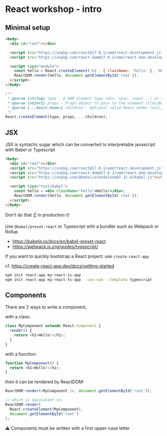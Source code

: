 # React workshop - intro

## Minimal setup

```html
<body>
  <div id="root"></div>

  <script src="https://unpkg.com/react@17.0.1/umd/react.development.js"></script>
  <script src="https://unpkg.com/react-dom@17.0.1/umd/react-dom.development.js"></script>

  <script type="module">
    const hello = React.createElement('h1', { className: 'hello' }, 'Hello');
    ReactDOM.render(hello, document.getElementById('root'));
  </script>
</body>
```

```js
/**
 * @param {string} type - A DOM element type (div, span, input...) or a React component
 * @param {object} props - Props object to pass to the element (className, value...)
 * @param {...React.Node=} children - Optional valid React nodes (null, string, React element...)
 */
React.createElement(type, props, ...children);
```

## JSX

JSX is syntactic sugar which can be converted to interpretable javascript with Babel or Typescript

```html
<body>
  <div id="root"></div>
  <script src="https://unpkg.com/react@17.0.1/umd/react.development.js"></script>
  <script src="https://unpkg.com/react-dom@17.0.1/umd/react-dom.development.js"></script>
  <script src="https://unpkg.com/@babel/standalone@7.12.4/babel.js"></script>

  <script type="text/babel">
    const hello = <div className="hello">Hello!</div>;
    ReactDOM.render(hello, document.getElementById('root'));
  </script>
</body>
```

Don't do that ☝️ in production 🤓

Use `@babel/preset-react` or Typescript with a bundler such as Webpack or Rollup

- https://babeljs.io/docs/en/babel-preset-react
- https://webpack.js.org/guides/typescript/

If you want to quickly bootstrap a React project: use `create-react-app`

cf. https://create-react-app.dev/docs/getting-started

```bash
npm init react-app my-react-js-app
npm init react-app my-react-ts-app --use-npm --template typescript
```

## Components

There are 2 ways to write a component,

with a class:

```js
class MyComponent extends React.Component {
  render() {
    return <h1>Hello!</h1>;
  }
}
```

with a function:

```js
function MyComponent() {
  return <h1>Hello!</h1>;
}
```

then it can be rendered by ReactDOM:

```js
ReactDOM.render(<MyComponent />, document.getElementById('root'));

// which is equivalent to:
ReactDOM.render(
  React.createElement(MyComponent),
  document.getElementById('root')
);
```

⚠️ Components must be written with a first upper-case letter

